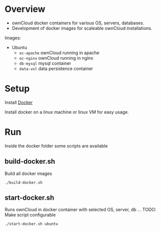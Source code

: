 Overview
========

* ownCloud docker containers for various OS, servers, databases.
* Development of docker images for scaleable ownCloud installations.

Images: 

* Ubuntu
  * ```oc-apache``` ownCloud running in apache
  * ```oc-nginx``` ownCloud running in nginx
  * ```db-mysql``` mysql container
  * ```data-vol``` data persistence container

Setup
=====

Install [Docker](https://www.docker.com/) 

Install docker on a linux machine or linux VM for easy usage.

Run 
===

Inside the docker folder some scripts are available

build-docker.sh
---------------

Build all docker images 

```
./build-docker.sh
```

start-docker.sh
---------------

Runs ownCloud in docker container with selected OS, server, db ...
TODO: Make script configurable

```
./start-docker.sh ubuntu
```
